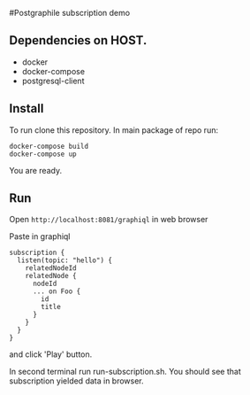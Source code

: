 #Postgraphile subscription demo

## Dependencies on HOST.
- docker
- docker-compose
- postgresql-client

## Install
To run clone this repository.
In main package of repo run:
```
docker-compose build
docker-compose up
```

You are ready.

## Run
Open `http://localhost:8081/graphiql` in web browser

Paste in graphiql
```
subscription {
  listen(topic: "hello") {
    relatedNodeId
    relatedNode {
      nodeId
      ... on Foo {
        id
        title
      }
    }
  }
}
```

and click 'Play' button.

In second terminal run run-subscription.sh.
You should see that subscription yielded data in browser.